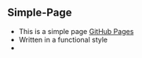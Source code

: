 ## Simple-Page

- This is a simple page [GitHub Pages](https://pavel07-chyden.github.io/MultiSelect/)
- Written in a functional style
- 
